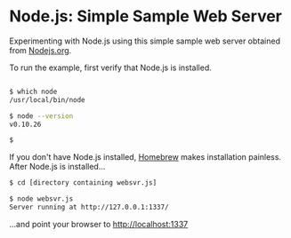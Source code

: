 Node.js: Simple Sample Web Server
===

Experimenting with Node.js using this simple sample web server obtained from [Nodejs.org](http://nodejs.org).

To run the example, first verify that Node.js is installed.

```bash

$ which node
/usr/local/bin/node

$ node --version
v0.10.26

$ 

```
If you don't have Node.js installed, [Homebrew](http://brew.sh/) makes installation painless. After Node.js is installed...

```bash
$ cd [directory containing websvr.js]

$ node websvr.js
Server running at http://127.0.0.1:1337/

```

...and point your browser to [http://localhost:1337](http://localhost:1337)



